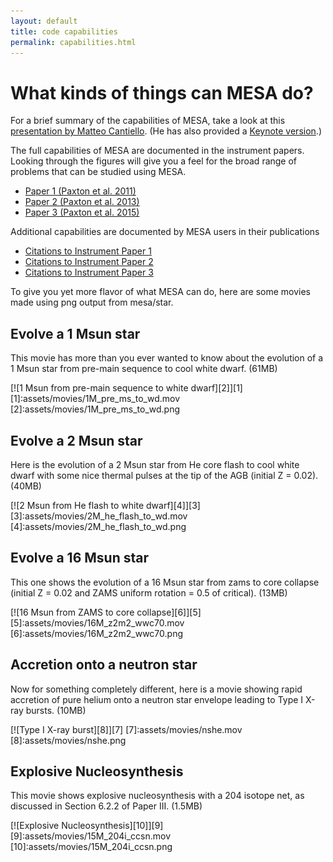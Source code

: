 ```yaml
---
layout: default
title: code capabilities
permalink: capabilities.html
---
```

# What kinds of things can MESA do?

For a brief summary of the capabilities of MESA, take a look at this
[presentation by Matteo Cantiello](assets/mesa_slides.pdf).  (He has
also provided a [Keynote version](assets/mesa_slides.key.zip).)

The full capabilities of MESA are documented in the instrument papers.
Looking through the figures will give you a feel for the broad range
of problems that can be studied using MESA.

* [Paper 1 (Paxton et al. 2011)](http://adsabs.harvard.edu/abs/2011ApJS..192....3P)
* [Paper 2 (Paxton et al. 2013)](http://adsabs.harvard.edu/abs/2013ApJS..208....4P)
* [Paper 3 (Paxton et al. 2015)](http://adsabs.harvard.edu/abs/2015ApJS..220...15P)

Additional capabilities are documented by MESA users in their publications

* [Citations to Instrument Paper 1](http://adsabs.harvard.edu/cgi-bin/nph-ref_query?bibcode=2011ApJS..192....3P&amp;refs=CITATIONS&amp;db_key=AST)
* [Citations to Instrument Paper 2](http://adsabs.harvard.edu/cgi-bin/nph-ref_query?bibcode=2013ApJS..208....4P&amp;refs=CITATIONS&amp;db_key=AST)
* [Citations to Instrument Paper 3](http://adsabs.harvard.edu/cgi-bin/nph-ref_query?bibcode=2015ApJS..220...15P&amp;refs=CITATIONS&amp;db_key=AST)

To give you yet more flavor of what MESA can do, here are some movies
made using png output from mesa/star.

## Evolve a 1 Msun star

This movie has more than you ever wanted to know about the evolution
of a 1 Msun star from pre-main sequence to cool white dwarf. (61MB)

[![1 Msun from pre-main sequence to white dwarf][2]][1]
[1]:assets/movies/1M_pre_ms_to_wd.mov
[2]:assets/movies/1M_pre_ms_to_wd.png

## Evolve a 2 Msun star

Here is the evolution of a 2 Msun star from He core flash to cool
white dwarf with some nice thermal pulses at the tip of the AGB
(initial Z = 0.02). (40MB)

[![2 Msun from He flash to white dwarf][4]][3]
[3]:assets/movies/2M_he_flash_to_wd.mov
[4]:assets/movies/2M_he_flash_to_wd.png

## Evolve a 16 Msun star

This one shows the evolution of a 16 Msun star from zams to core
collapse (initial Z = 0.02 and ZAMS uniform rotation = 0.5 of
critical). (13MB)

[![16 Msun from ZAMS to core collapse][6]][5]
[5]:assets/movies/16M_z2m2_wwc70.mov
[6]:assets/movies/16M_z2m2_wwc70.png

## Accretion onto a neutron star

Now for something completely different, here is a movie showing rapid
accretion of pure helium onto a neutron star envelope leading to Type
I X-ray bursts. (10MB)

[![Type I X-ray burst][8]][7]
[7]:assets/movies/nshe.mov
[8]:assets/movies/nshe.png

## Explosive Nucleosynthesis

This movie shows explosive nucleosynthesis with a 204 isotope net, as
discussed in Section 6.2.2 of Paper III. (1.5MB)

[![Explosive Nucleosynthesis][10]][9]
[9]:assets/movies/15M_204i_ccsn.mov
[10]:assets/movies/15M_204i_ccsn.png
